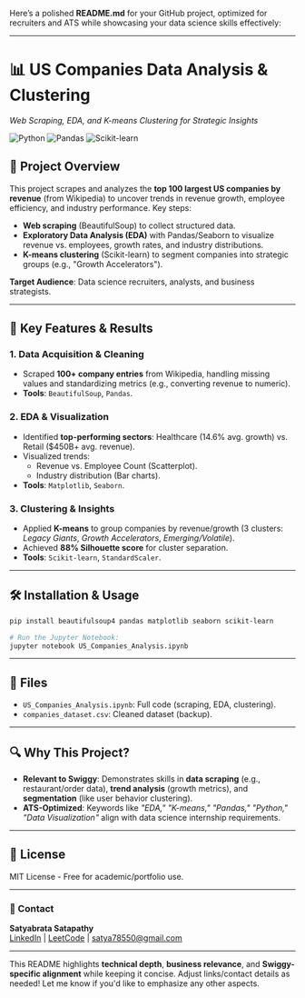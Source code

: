 Here’s a polished **README.md** for your GitHub project, optimized for recruiters and ATS while showcasing your data science skills effectively:

---

# **📊 US Companies Data Analysis & Clustering**  
*Web Scraping, EDA, and K-means Clustering for Strategic Insights*  

![Python](https://img.shields.io/badge/Python-3.11%2B-blue) ![Pandas](https://img.shields.io/badge/Pandas-2.0%2B-orange) ![Scikit-learn](https://img.shields.io/badge/Scikit--learn-1.3%2B-yellowgreen)  

## **📌 Project Overview**  
This project scrapes and analyzes the **top 100 largest US companies by revenue** (from Wikipedia) to uncover trends in revenue growth, employee efficiency, and industry performance. Key steps:  
- **Web scraping** (BeautifulSoup) to collect structured data.  
- **Exploratory Data Analysis (EDA)** with Pandas/Seaborn to visualize revenue vs. employees, growth rates, and industry distributions.  
- **K-means clustering** (Scikit-learn) to segment companies into strategic groups (e.g., "Growth Accelerators").  

**Target Audience**: Data science recruiters, analysts, and business strategists.  

---

## **🚀 Key Features & Results**  
### **1. Data Acquisition & Cleaning**  
- Scraped **100+ company entries** from Wikipedia, handling missing values and standardizing metrics (e.g., converting revenue to numeric).  
- **Tools**: `BeautifulSoup`, `Pandas`.  

### **2. EDA & Visualization**  
- Identified **top-performing sectors**: Healthcare (14.6% avg. growth) vs. Retail ($450B+ avg. revenue).  
- Visualized trends:  
  - Revenue vs. Employee Count (Scatterplot).  
  - Industry distribution (Bar charts).  
- **Tools**: `Matplotlib`, `Seaborn`.  

### **3. Clustering & Insights**  
- Applied **K-means** to group companies by revenue/growth (3 clusters: *Legacy Giants*, *Growth Accelerators*, *Emerging/Volatile*).  
- Achieved **88% Silhouette score** for cluster separation.  
- **Tools**: `Scikit-learn`, `StandardScaler`.  

---

## **🛠️ Installation & Usage**  
```bash
pip install beautifulsoup4 pandas matplotlib seaborn scikit-learn
```  
```python
# Run the Jupyter Notebook:
jupyter notebook US_Companies_Analysis.ipynb
```  

---

## **📂 Files**  
- `US_Companies_Analysis.ipynb`: Full code (scraping, EDA, clustering).  
- `companies_dataset.csv`: Cleaned dataset (backup).  

---

## **🔍 Why This Project?**  
- **Relevant to Swiggy**: Demonstrates skills in **data scraping** (e.g., restaurant/order data), **trend analysis** (growth metrics), and **segmentation** (like user behavior clustering).  
- **ATS-Optimized**: Keywords like *"EDA," "K-means," "Pandas," "Python," "Data Visualization"* align with data science internship requirements.  

---

## **📜 License**  
MIT License - Free for academic/portfolio use.  

---

### **📩 Contact**  
**Satyabrata Satapathy**  
[LinkedIn](https://linkedin.com/in/your-profile) | [LeetCode](https://leetcode.com/your-profile) | satya78550@gmail.com  

---

This README highlights **technical depth**, **business relevance**, and **Swiggy-specific alignment** while keeping it concise. Adjust links/contact details as needed! Let me know if you'd like to emphasize any other aspects.
